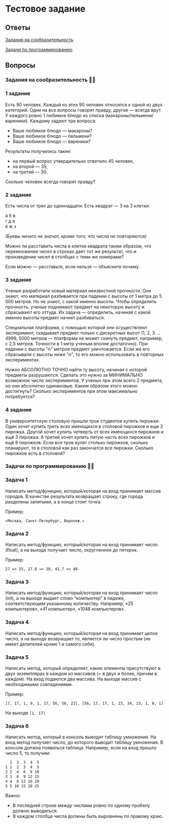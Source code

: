 # Тестовое задание

## Ответы

[Задания на сообразительность](/intelligence-tasks.md)

[Задачи по программированию](/programming-tasks.js)

## Вопросы

### Задания на сообразительность 🕵️‍♀️

### 1 задание

Есть 90 человек. Каждый из этих 90 человек относится к одной из двух категорий. Одни на все вопросы говорят правду, другие — всегда врут. У каждого ровно 1 любимое блюдо из списка (макароны/пельмени/вареники). Каждому задают три вопроса:

- Ваше любимое блюдо — макароны?
- Ваше любимое блюдо — пельмени?
- Ваше любимое блюдо — вареники?

Результаты получились такие:

- на первый вопрос утвердительно ответило 45 человек,
- на второй — 35,
- на третий — 30.

Сколько человек всегда говорят правду?

### 2 задание

Есть числа от трех до одиннадцати. Есть квадрат — 3 на 3 клетки:

а б в\
г д е\
ё ж з

_(Буквы ничего не значат, кроме того, что числа не повторяются)_

Можно ли расставить числа в клетки квадрата таким образом, что перемножения чисел в строках дает тот же результат, что и произведение чисел в столбцах с теми же номерами?

Если можно — расставьте, если нельзя — объясните почему.

### 3 задание

Ученые разработали новый материал неизвестной прочности. Они знают, что материал разбивается при падении с высоты от 1 метра до 5 000 метров. Но не знают, с какой именно высоты. Чтобы определить прочность, ученые поднимают предмет на некоторую высоту и сбрасывают его оттуда. Их задача — определить, начиная с какой именно высоты предмет начнет разбиваться.

Специальная платформа, с помощью которой они осуществляют эксперимент, скидывает предмет только с дискретных высот (1, 2, 3 ... 4999, 5000 метров — платформа не может скинуть предмет, например, с 2,5 метров. Точности в 1 метр ученым вполне достаточно). При падении с высоты "n" метров предмет уничтожается. Если же его сбрасывали с высоты ниже "n", то его можно использовать в повторных экспериментах.

Нужно АБСОЛЮТНО ТОЧНО найти ту высоту, начиная с которой предметы разрушаются. Сделать это нужно за МИНИМАЛЬНО возможное число экспериментов. У ученых при этом всего 2 предмета, но они абсолютно одинаковые. Каким образом этого можно достигнуть? Сколько экспериментов при этом максимально потребуется?

### 4 задание

В университетскую столовую пришли трое студентов купить пирожки. Один хочет купить треть всех имеющихся в столовой пирожков и еще 2 пирожка. Другой хочет купить четверть от всех имеющихся пирожков и ещё 3 пирожка. А третий хочет купить пятую часть всех пирожков и ещё 8 пирожков. Если все трое купят столько пирожков, сколько планируют, то в столовой как раз закончатся все пирожки. Сколько пирожков есть в столовой?

### Задачи по программированию 👩‍💻

### Задача 1

Написать метод/функцию, который/которая на вход принимает массив городов. В качестве результата возвращает строку, где города разделены запятыми, а в конце стоит точка.

Пример:

`«Москва, Санкт-Петербург, Воронеж.»`

### Задача 2

Написать метод/функцию, который/которая на вход принимает число (float), а на выходе получает число, округленное до пятерок.

Пример:

`27 => 25, 27.8 => 30, 41.7 => 40.`

### Задача 3

Написать метод/функцию, который/которая на вход принимает число (int), а на выходе выдает слово “компьютер” в падеже, соответствующем указанному количеству. Например, «25 компьютеров», «41 компьютер», «1048 компьютеров».

### Задача 4

Написать метод/функцию, который/которая на вход принимает целое число, а на выходе возвращает то, является ли число простым (не имеет делителей кроме 1 и самого себя).

### Задача 5

Написать метод, который определяет, какие элементы присутствуют в двух экземплярах в каждом из массивов (= в двух и более, причем в каждом). На вход подаются два массива. На выходе массив с необходимыми совпадениями.

Пример:

`[7, 17, 1, 9, 1, 17, 56, 56, 23], [56, 17, 17, 1, 23, 34, 23, 1, 8, 1]`

На выходе `[1, 17]`

### Задача 6

Написать метод, который в консоль выводит таблицу умножения. На вход метод получает число, до которого выводит таблицу умножения. В консоли должна появиться таблица. Например, если на вход пришло число 5, то получим:

```bash
  1  2  3  4  5
1 1  2  3  4  5
2 2  4  6  8 10
3 3  6  9 12 15
4 4  8 12 16 20
5 5 10 15 20 25
```

Важно:

- В последней строке между числами ровно по одному пробелу должно выводиться.
- В каждом столбце числа должны быть выровнены по правому краю.
